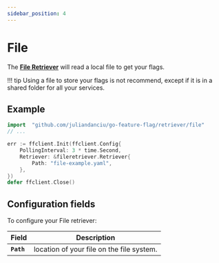 ```yaml
---
sidebar_position: 4
---
```


# File
The [**File Retriever**](https://pkg.go.dev/github.com/juliandanciu/go-feature-flag/retriever/fileretriever/#Retriever) will read a local file to get your flags.

!!! tip
    Using a file to store your flags is not recommend, except if it is in a shared folder for all your services.

## Example
```go linenums="1"
import 	"github.com/juliandanciu/go-feature-flag/retriever/file"
// ...

err := ffclient.Init(ffclient.Config{
    PollingInterval: 3 * time.Second,
    Retriever: &fileretriever.Retriever{
        Path: "file-example.yaml",
    },
})
defer ffclient.Close()
```

## Configuration fields
To configure your File retriever:

| Field | Description |
|---|---|
|**`Path`**| location of your file on the file system.|
